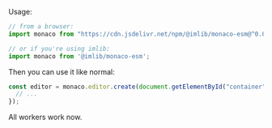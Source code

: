 Usage:

```ts
// from a browser:
import monaco from "https://cdn.jsdelivr.net/npm/@imlib/monaco-esm@^0.0.2/+esm";

// or if you're using imlib:
import monaco from '@imlib/monaco-esm';
```

Then you can use it like normal:

```ts
const editor = monaco.editor.create(document.getElementById("container"), { 
  // ...
});
```

All workers work now.
